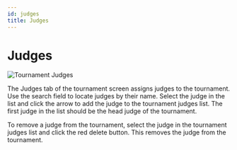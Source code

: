 ```yaml
---
id: judges
title: Judges
---
```


# Judges

![Tournament Judges](/img/tournament-judges-main.svg)

The Judges tab of the tournament screen assigns judges to the tournament. Use the search field to locate judges by their name. Select the judge in the list and click the arrow to add the judge to the tournament judges list. The first judge in the list should be the head judge of the tournament.

To remove a judge from the tournament, select the judge in the tournament judges list and click the red delete button. This removes the judge from the tournament.
